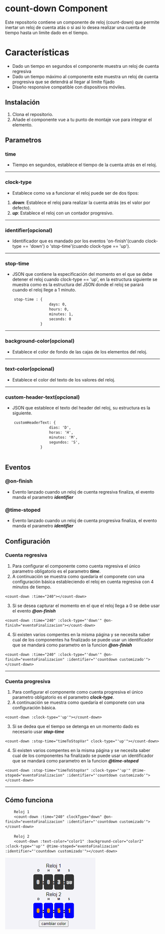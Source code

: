 # count-down Component

Este repositorio contiene un componente de reloj (count-down) que permite inertar un reloj de cuenta atás o si asi lo desea realizar una cuenta de tiempo hasta un limite dado en el tiempo.

# Características

- Dado un tiempo en segundos el componente muestra un reloj de cuenta regresiva 
- Dado un tiempo máximo al componente este muestra un reloj de cuenta progresiva que se detendrá al llegar al limite fijado
- Diseño responsive compatible con dispositivos móviles.

## Instalación

1. Clona el repositorio.
2. Añade el componente vue a tu punto de montaje vue para integrar el elemento.

## Parametros

### time

- Tiempo en segundos, establece el tiempo de la cuenta atrás en el reloj.
---

### clock-type

- Establece como va a funcionar el reloj puede ser de dos tipos:
 1. ***down***: Establece el reloj para realizar la cuenta atrás (es el valor por defecto).
 2. ***up***: Establece el reloj con un contador progresivo.

---

### identifier(opcional)

- Identificador que es mandado por los eventos 'on-finish'(cuando clock-type == 'down') o 'stop-time'(cuando clock-type == 'up').

---
### stop-time

- JSON que contiene la especificación del momento en el que se debe detener el reloj cuando clock-type == 'up', en la estructura siguiente 
  se muestra como es la estructura del JSON donde el reloj se parará cuando el reloj llege a 1 minuto.

```
    stop-time : {
                    days: 0,
                    hours: 0,
                    minutes: 1,
                    seconds: 0
                }
```

---
### background-color(opcional)

- Establece el color de fondo de las cajas de los elementos del reloj.

---
### text-color(opcional)

- Establece el color del texto de los valores del reloj.

---
### custom-header-text(opcional)

- JSON que establece el texto del header del reloj, su estructura es la siguiente.

```
    customHeaderText: {
                    dias: 'D',
                    horas: 'H',
                    minutos: 'M',
                    segundos: 'S',
                }
            
```

## Eventos

### @on-finish

- Evento lanzado cuando un reloj de cuenta regresiva finaliza, el evento manda el parametro ***identifier***

### @time-stoped

- Evento lanzado cuando un reloj de cuenta progresiva finaliza, el evento manda el parametro ***identifier***

## Configuración

### Cuenta regresiva

1. Para configurar el componente como cuenta regresiva el único parametro obligatorio es el parametro ***time***.
2. A continuación se muestra como quedaría el componete con una configuración básica estableciendo el reloj en cuenta regresiva con 4 minutos de tiempo.

```
<count-down :time="240"></count-down>
```
3. Si se desea capturar el momento en el que el reloj llega a 0 se debe usar el evento ***@on-finish***

```
<count-down :time="240" :clock-type="'down'" @on-finish="eventoFinalizacion"></count-down>
```
4. Si existen varios compentes en la misma página y se necesita saber cual de los componentes ha finalizado se puede usar un identificador que se mandará como parametro en la funcion ***@on-finish***

```
<count-down :time="240" :clock-type="'down'" @on-finish="eventoFinalizacion" :identifier="'countdown customizado'"></count-down>
```
---

### Cuenta progresiva

1. Para configurar el componente como cuenta progresiva el único parametro obligatorio es el parametro ***clock-type***.
2. A continuación se muestra como quedaría el componete con una configuración básica.

```
<count-down :clock-type="'up'"></count-down>
```

3. Si se dedea que el tiempo se detenga en un momento dado es necesario usar ***stop-time***

```
<count-down :stop-time="timeToStopVar" clock-type="'up'"></count-down>
```

4. Si existen varios compentes en la misma página y se necesita saber cual de los componentes ha finalizado se puede usar un identificador que se mandará como parametro en la funcion ***@time-stoped***

```
<count-down :stop-time="timeToStopVar" :clock-type="'up'" @time-stoped="eventoFinalizacion" :identifier="'countdown customizado'"></count-down>
```
---

## Cómo funciona

```
    Reloj 1
    <count-down :time="240" clockType="down" @on-finish="eventoFinalizacion" :identifier="'countdown customizado'"></count-down>

    Reloj 2
    <count-down :text-color="color1" :background-color="color2"  :clock-type="'up'" @time-stoped="eventoFinalizacion" :identifier="'countdown customizado'"></count-down>
```

![Interfaz principal](./imagenes/reloj.gif)  

